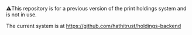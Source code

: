 ⚠️This repository is for a previous version of the print holdings system and is not in use.

The current system is at https://github.com/hathitrust/holdings-backend
